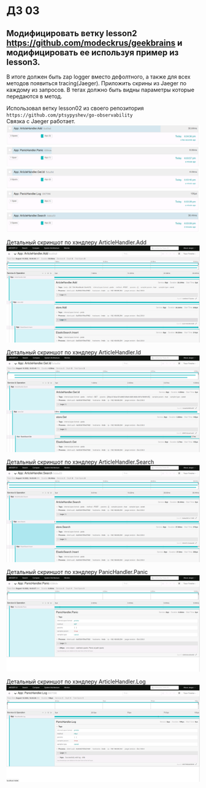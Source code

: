 # ДЗ 03
## Модифицировать ветку lesson2 https://github.com/modeckrus/geekbrains и модифицировать ее используя пример из lesson3. 
В итоге должен быть zap logger вместо дефолтного, а также для всех методов появиться tracing(Jaeger).
Приложить скрины из Jaeger по каждому из запросов. В тегах должно быть видны параметры которые передаются в метод.  

Использовал ветку lesson02 из своего репозитория `https://github.com/ptsypyshev/go-observability`  
Связка с Jaeger работает.
![SpanList](screenshots/SpanList.png)

Детальный скриншот по хэндлеру ArticleHandler.Add
![SpanList](screenshots/App.ArticleHandler.Add.png)

Детальный скриншот по хэндлеру ArticleHandler.Id
![SpanList](screenshots/App.ArticleHandler.Get.Id.png)

Детальный скриншот по хэндлеру ArticleHandler.Search
![SpanList](screenshots/App.ArticleHandler.Search.png)

Детальный скриншот по хэндлеру PanicHandler.Panic
![SpanList](screenshots/App.PanicHandler.Panic.png)

Детальный скриншот по хэндлеру ArticleHandler.Log
![SpanList](screenshots/App.PanicHandler.Log.png)